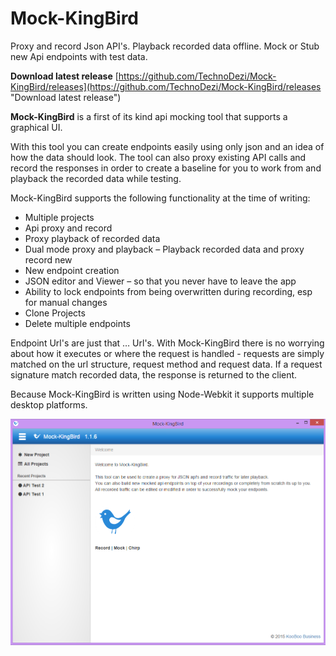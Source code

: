 # Mock-KingBird
Proxy and record Json API's. Playback recorded data offline. Mock or Stub new Api endpoints with test data.

**Download latest release**
[https://github.com/TechnoDezi/Mock-KingBird/releases](https://github.com/TechnoDezi/Mock-KingBird/releases "Download latest release")

**Mock-KingBird** is a first of its kind api mocking tool that supports a graphical UI.

With this tool you can create endpoints easily using only json and an idea of how the data should look. The tool can also proxy existing API calls and record the responses in order to create a baseline for you to work from and playback the recorded data while testing.

Mock-KingBird supports the following functionality at the time of writing:

- Multiple projects 
- Api proxy and record 
- Proxy playback of recorded data 
- Dual mode proxy and playback – Playback recorded data and proxy record new
- New endpoint creation 
- JSON editor and Viewer – so that you never have to leave the app
- Ability to lock endpoints from being overwritten during recording, esp for manual changes
- Clone Projects
- Delete multiple endpoints

Endpoint Url's are just that … Url's. With Mock-KingBird there is no worrying about how it executes or where the request is handled - requests are simply matched on the url structure, request method and request data. If a request signature match recorded data, the response is returned to the client.

Because Mock-KingBird is written using Node-Webkit it supports multiple desktop platforms.

![](https://github.com/TechnoDezi/Mock-KingBird/blob/master/Screenshots/Home.PNG?raw=true)